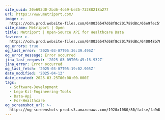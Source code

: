 ```yaml
---
site_uuid: 20e693d0-2bd6-4c69-be35-73288218a277
url: https://www.metriport.com/
image: >-
  https://cdn.prod.website-files.com/640036547d68f8c201789d8c/66e9fec5ff00b3f180f9e116_2024WebsiteOG.png
site_name: Metriport | Open
title: Metriport | Open-Source API for Healthcare Data
favicon: >-
  https://cdn.prod.website-files.com/640036547d68f8c201789d8c/640048b70539cf55188c2d93_JustLogo%2032.png
og_errors: true
og_last_error: '2025-03-07T05:36:39.496Z'
og_error_message: Error occurred
jina_last_request: '2025-03-09T06:45:16.932Z'
jina_error: Error occurred
og_last_fetch: '2025-03-07T05:19:02.905Z'
date_modified: '2025-04-12'
date_created: 2025-03-25T00:00:00.000Z
tags:
  - Software-Development
  - Lego-Kit-Engineering-Tools
  - Data-Api
  - For-Healthcare
og_screenshot_url: >-
  https://og-screenshots-prod.s3.amazonaws.com/1920x1080/80/false/fa9d8c8019175e3c685c3ec9dd34d2fec548b15d7ae0a694279dedffc88a5551.jpeg
---
```















































